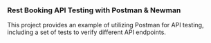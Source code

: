### Rest Booking API Testing with Postman & Newman
This project provides an example of utilizing Postman for API testing, including a set of tests to verify different API endpoints.

